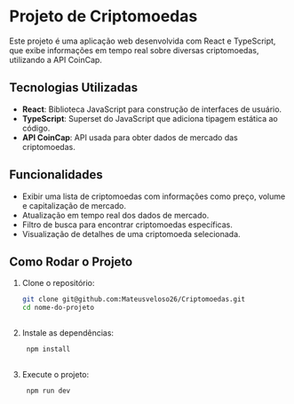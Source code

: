 # Projeto de Criptomoedas

Este projeto é uma aplicação web desenvolvida com React e TypeScript, que exibe informações em tempo real sobre diversas criptomoedas, utilizando a API CoinCap.

## Tecnologias Utilizadas

- **React**: Biblioteca JavaScript para construção de interfaces de usuário.
- **TypeScript**: Superset do JavaScript que adiciona tipagem estática ao código.
- **API CoinCap**: API usada para obter dados de mercado das criptomoedas.

## Funcionalidades

- Exibir uma lista de criptomoedas com informações como preço, volume e capitalização de mercado.
- Atualização em tempo real dos dados de mercado.
- Filtro de busca para encontrar criptomoedas específicas.
- Visualização de detalhes de uma criptomoeda selecionada.

## Como Rodar o Projeto

1. Clone o repositório:
   
   ```bash
   git clone git@github.com:Mateusveloso26/Criptomoedas.git
   cd nome-do-projeto
  
2. Instale as dependências:
   
   ```bash
    npm install
  

3. Execute o projeto:
   ```bash
    npm run dev
  
